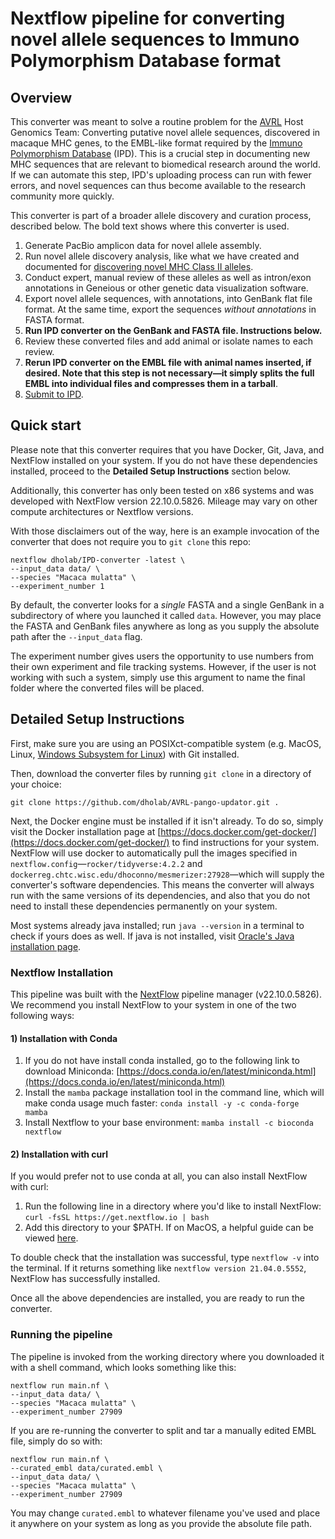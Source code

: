 # Nextflow pipeline for converting novel allele sequences to Immuno Polymorphism Database format

## Overview
This converter was meant to solve a routine problem for the [AVRL](https://dholk.primate.wisc.edu/wiki/home/page.view?name=home_index) Host Genomics Team: Converting putative novel allele sequences, discovered in macaque MHC genes, to the EMBL-like format required by the [Immuno Polymorphism Database](https://www.ebi.ac.uk/ipd/) (IPD). This is a crucial step in documenting new MHC sequences that are relevant to biomedical research around the world. If we can automate this step, IPD's uploading process can run with fewer errors, and  novel sequences can thus become available to the research community more quickly.

This converter is part of a broader allele discovery and curation process, described below. The bold text shows where this converter is used.

1. Generate PacBio amplicon data for novel allele assembly.
2. Run novel allele discovery analysis, like what we have created and documented for [discovering novel MHC Class II alleles](https://github.com/dholab/MHC-II-allele-discovery).
3. Conduct expert, manual review of these alleles as well as intron/exon annotations in Geneious or other genetic data visualization software.
4. Export novel allele sequences, with annotations, into GenBank flat file format. At the same time, export the sequences _without annotations_ in FASTA format.
5. **Run IPD converter on the GenBank and FASTA file. Instructions below.**
6. Review these converted files and add animal or isolate names to each review.
7. **Rerun IPD converter on the EMBL file with animal names inserted, if desired. Note that this step is not necessary—it simply splits the full EMBL into individual files and compresses them in a tarball**.
8. [Submit to IPD](https://www.ebi.ac.uk/ipd/submission/).

## Quick start
Please note that this converter requires that you have Docker, Git, Java, and NextFlow installed on your system. If you do not have these dependencies installed, proceed to the **Detailed Setup Instructions** section below.

Additionally, this converter has only been tested on x86 systems and was developed with NextFlow version 22.10.0.5826. Mileage may vary on other compute architectures or Nextflow versions.

With those disclaimers out of the way, here is an example invocation of the converter that does not require you to `git clone` this repo:

```
nextflow dholab/IPD-converter -latest \
--input_data data/ \
--species "Macaca mulatta" \
--experiment_number 1
```
By default, the converter looks for a _single_ FASTA and a single GenBank in a subdirectory of where you launched it called `data`. However, you may place the FASTA and GenBank files anywhere as long as you supply the absolute path after the `--input_data` flag.

The experiment number gives users the opportunity to use numbers from their own experiment and file tracking systems. However, if the user is not working with such a system, simply use this argument to name the final folder where the converted files will be placed.

## Detailed Setup Instructions

First, make sure you are using an POSIXct-compatible system (e.g. MacOS, Linux, [Windows Subsystem for Linux](https://learn.microsoft.com/en-us/windows/wsl/install)) with Git installed.

Then, download the converter files by running `git clone` in a directory of your choice:

```
git clone https://github.com/dholab/AVRL-pango-updator.git .
```

Next, the Docker engine must be installed if it isn't already. To do so, simply visit the Docker installation page at [https://docs.docker.com/get-docker/](https://docs.docker.com/get-docker/) to find instructions for your system. NextFlow will use docker to automatically pull the images specified in `nextflow.config`—`rocker/tidyverse:4.2.2` and `dockerreg.chtc.wisc.edu/dhoconno/mesmerizer:27928`—which will supply the converter's software dependencies. This means the converter will always run with the same versions of its dependencies, and also that you do not need to install these dependencies permanently on your system.

Most systems already java installed; run `java --version` in a terminal to check if yours does as well. If java is not installed, visit [Oracle's Java installation page](https://www.oracle.com/java/technologies/downloads/).

### Nextflow Installation

This pipeline was built with the [NextFlow](https://www.nextflow.io/) pipeline manager (v22.10.0.5826). We recommend you install NextFlow to your system in one of the two following ways:

#### 1) Installation with Conda

1. If you do not have install conda installed, go to the following link to download Miniconda: [https://docs.conda.io/en/latest/miniconda.html](https://docs.conda.io/en/latest/miniconda.html)
2. Install the `mamba` package installation tool in the command line, which will make conda usage much faster:
   `conda install -y -c conda-forge mamba`
3. Install Nextflow to your base environment:
   `mamba install -c bioconda nextflow `

#### 2) Installation with curl

If you would prefer not to use conda at all, you can also install NextFlow with curl:

1. Run the following line in a directory where you'd like to install NextFlow:
   `curl -fsSL https://get.nextflow.io | bash`
2. Add this directory to your $PATH. If on MacOS, a helpful guide can be viewed [here](https://www.architectryan.com/2012/10/02/add-to-the-path-on-mac-os-x-mountain-lion/).

To double check that the installation was successful, type `nextflow -v` into the terminal. If it returns something like `nextflow version 21.04.0.5552`, NextFlow has successfully installed.

Once all the above dependencies are installed, you are ready to run the converter.

### Running the pipeline

The pipeline is invoked from the working directory where you downloaded it with a shell command, which looks something like this:

```
nextflow run main.nf \
--input_data data/ \
--species "Macaca mulatta" \
--experiment_number 27909
```

If you are re-running the converter to split and tar a manually edited EMBL file, simply do so with:

```
nextflow run main.nf \
--curated_embl data/curated.embl \
--input_data data/ \
--species "Macaca mulatta" \
--experiment_number 27909
```

You may change `curated.embl` to whatever filename you've used and place it anywhere on your system as long as you provide the absolute file path.

